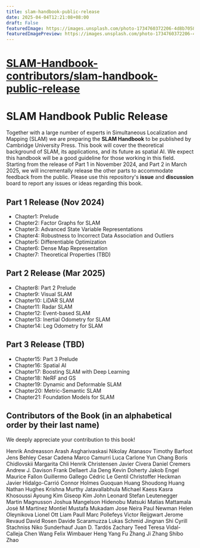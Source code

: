 ```yaml
---
title: slam-handbook-public-release
date: 2025-04-04T12:21:08+08:00
draft: False
featuredImage: https://images.unsplash.com/photo-1734760372206-4d8b70580b95?ixid=M3w0NjAwMjJ8MHwxfHJhbmRvbXx8fHx8fHx8fDE3NDM3NDA0MzV8&ixlib=rb-4.0.3
featuredImagePreview: https://images.unsplash.com/photo-1734760372206-4d8b70580b95?ixid=M3w0NjAwMjJ8MHwxfHJhbmRvbXx8fHx8fHx8fDE3NDM3NDA0MzV8&ixlib=rb-4.0.3
---
```


# [SLAM-Handbook-contributors/slam-handbook-public-release](https://github.com/SLAM-Handbook-contributors/slam-handbook-public-release)

# SLAM Handbook Public Release

Together with a large number of experts in Simultaneous Localization and Mapping (SLAM) we are preparing the **SLAM Handbook** to be published by Cambridge University Press. This book will cover the theoretical background of SLAM, its applications, and its future as spatial AI. We expect this handbook will be a good guideline for those working in this field. Starting from the release of Part 1 in November 2024, and Part 2 in March 2025, we will incrementally release the other parts to accommodate feedback from the public. Please use this repository's **issue** and **discussion** board to report any issues or ideas regarding this book.

## Part 1 Release (Nov 2024)

* Chapter1: Prelude
* Chapter2: Factor Graphs for SLAM
* Chapter3: Advanced State Variable Representations
* Chapter4: Robustness to Incorrect Data Association and Outliers
* Chapter5: Differentiable Optimization
* Chapter6: Dense Map Representation
* Chapter7: Theoretical Properties (TBD)

## Part 2 Release (Mar 2025)
* Chapter8: Part 2 Prelude
* Chapter9: Visual SLAM
* Chapter10: LiDAR SLAM
* Chapter11: Radar SLAM
* Chapter12: Event-based SLAM
* Chapter13: Inertial Odometry for SLAM
* Chapter14: Leg Odometry for SLAM

## Part 3 Release (TBD)
* Chapter15: Part 3 Prelude
* Chapter16: Spatial AI
* Chapter17: Boosting SLAM with Deep Learning
* Chapter18: NeRF and GS
* Chapter19: Dynamic and Deformable SLAM
* Chapter20: Metric-Semantic SLAM
* Chapter21: Foundation Models for SLAM

## Contributors of the Book (in an alphabetical order by their last name)

We deeply appreciate your contribution to this book!

Henrik Andreasson
Arash Asgharivaskasi
Nikolay Atanasov
Timothy Barfoot
Jens Behley
Cesar Cadena
Marco Camurri
Luca Carlone
Yun Chang
Boris Chidlovskii
Margarita Chli
Henrik Christensen
Javier Civera
Daniel Cremers
Andrew J. Davison
Frank Dellaert
Jia Deng
Kevin Doherty
Jakob Engel
Maurice Fallon
Guillermo Gallego
Cédric Le Gentil
Christoffer Heckman
Javier Hidalgo-Carrió
Connor Holmes
Guoquan Huang
Shoudong Huang
Nathan Hughes
Krishna Murthy Jatavallabhula
Michael Kaess
Kasra Khosoussi
Ayoung Kim
Giseop Kim
John Leonard
Stefan Leutenegger
Martin Magnusson
Joshua Mangelson
Hidenobu Matsuki
Matias Mattamala
José M Martínez Montiel
Mustafa Mukadam
Jose Neira
Paul Newman
Helen Oleynikova
Lionel Ott
Liam Paull
Marc Pollefeys
Victor Reijgwart
Jerome Revaud
David Rosen
Davide Scaramuzza
Lukas Schmid
Jingnan Shi
Cyrill Stachniss
Niko Sunderhauf
Juan D. Tardós
Zachary Teed
Teresa Vidal-Calleja
Chen Wang
Felix Wimbauer
Heng Yang
Fu Zhang
Ji Zhang
Shibo Zhao
